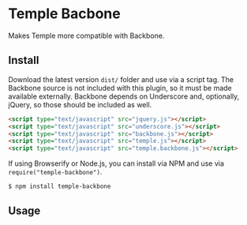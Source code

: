 # Temple Bacbone

Makes Temple more compatible with Backbone.

## Install

Download the latest version `dist/` folder and use via a script tag. The Backbone source is not included with this plugin, so it must be made available externally. Backbone depends on Underscore and, optionally, jQuery, so those should be included as well.

```html
<script type="text/javascript" src="jquery.js"></script>
<script type="text/javascript" src="underscore.js"></script>
<script type="text/javascript" src="backbone.js"></script>
<script type="text/javascript" src="temple.js"></script>
<script type="text/javascript" src="temple.backbone.js"></script>
```

If using Browserify or Node.js, you can install via NPM and use via `require("temple-backbone")`.

	$ npm install temple-backbone

## Usage

